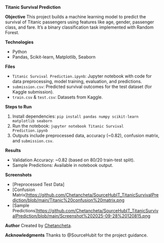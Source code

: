 **Titanic Survival Prediction**

**Objective**
This project builds a machine learning model to predict the survival of Titanic passengers using features like age, gender, passenger class, and fare. It’s a binary classification task implemented with Random Forest.

**Technologies**
- Python
- Pandas, Scikit-learn, Matplotlib, Seaborn

**Files**
- `Titanic Survival Prediction.ipynb`: Jupyter notebook with code for data preprocessing, model training, evaluation, and predictions.
- `submission.csv`: Predicted survival outcomes for the test dataset (for Kaggle submission).
- `train.csv` & `test.csv`: Datasets from Kaggle[](https://www.kaggle.com/c/titanic/data).

**Steps to Run**
1. Install dependencies: `pip install pandas numpy scikit-learn matplotlib seaborn`
2. Run the notebook: `jupyter notebook Titanic Survival Prediction.ipynb`
3. Outputs include preprocessed data, accuracy (~0.82), confusion matrix, and `submission.csv`.

**Results**
- Validation Accuracy: ~0.82 (based on 80/20 train-test split).
- Sample Predictions: Available in notebook output.

**Screenshots**
- [Preprocessed Test Data]
- [Confusion Matrix]https://github.com/Chetancheta/SourceHubIT_TitanicSurvivalPrediction/blob/main/Titanic%20confusion%20matrix.png
- [Sample Predictions]https://github.com/Chetancheta/SourceHubIT_TitanicSurvivalPrediction/blob/main/Screenshot%202025-09-28%20120815.png

**Author**
Created by [Chetancheta](https://github.com/Chetancheta).

**Acknowledgments**
Thanks to @SourceHubit for the project guidance.
